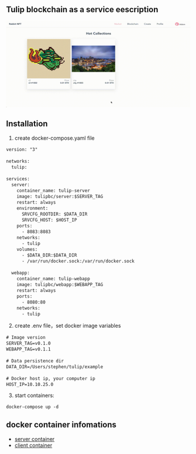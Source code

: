 ## Tulip blockchain as a service eescription
![demo](demo.gif)

## Installation
1. create docker-compose.yaml file
```
version: "3"

networks:
  tulip:

services:
  server:
    container_name: tulip-server
    image: tulipbc/server:$SERVER_TAG
    restart: always
    environment:
      SRVCFG_ROOTDIR: $DATA_DIR
      SRVCFG_HOST: $HOST_IP
    ports:
      - 8083:8083
    networks:
      - tulip
    volumes:
      - $DATA_DIR:$DATA_DIR
      - /var/run/docker.sock:/var/run/docker.sock

  webapp:
    container_name: tulip-webapp
    image: tulipbc/webapp:$WEBAPP_TAG
    restart: always
    ports:
      - 8080:80
    networks:
      - tulip
```
2. create .env file，set docker image variables
```
# Image version
SERVER_TAG=v0.1.0
WEBAPP_TAG=v0.1.1

# Data persistence dir
DATA_DIR=/Users/stephen/tulip/example

# Docker host ip, your computer ip
HOST_IP=10.10.25.0
```
3. start containers:
```
docker-compose up -d
```

## docker container infomations
- [server container](https://hub.docker.com/r/tulipbc/server)
- [client container](https://hub.docker.com/r/tulipbc/webapp)